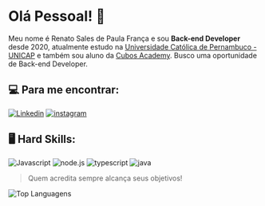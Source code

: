 # Olá Pessoal! :no_good:

Meu nome é Renato Sales de Paula França e sou **Back-end Developer** desde 2020, atualmente estudo na [Universidade Católica de Pernambuco - UNICAP](https://portal.unicap.br/) e também sou aluno da [Cubos Academy](https://cubos.academy/). Busco uma oportunidade de Back-end Developer.

## :computer: Para me encontrar:
[![Linkedin](https://img.shields.io/badge/LinkedIn-0077B5?style=for-the-badge&logo=linkedin&logoColor=white)](https://www.linkedin.com/in/renato-sales-desenvolvedor/) [![instagram](https://img.shields.io/badge/Instagram-E4405F?style=for-the-badge&logo=instagram&logoColor=white)](https://www.instagram.com/renato.sales.92)

## :desktop_computer: Hard Skills:
![Javascript](https://img.shields.io/badge/JavaScript-323330?style=for-the-badge&logo=javascript&logoColor=F7DF1E) ![node.js](https://img.shields.io/badge/Node%20js-339933?style=for-the-badge&logo=nodedotjs&logoColor=white) ![typescript](https://img.shields.io/badge/TypeScript-007ACC?style=for-the-badge&logo=typescript&logoColor=white) ![java](https://img.shields.io/badge/Java-ED8B00?style=for-the-badge&logo=openjdk&logoColor=white)



> Quem acredita sempre alcança seus objetivos!


![Top Languagens](https://github-readme-stats.vercel.app/api/top-langs/?username=renato-sales)
